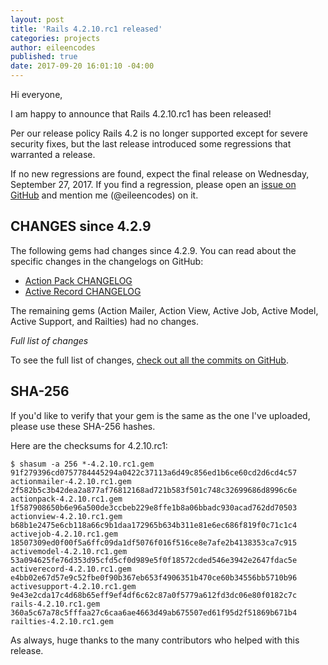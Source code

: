 ```yaml
---
layout: post
title: 'Rails 4.2.10.rc1 released'
categories: projects
author: eileencodes
published: true
date: 2017-09-20 16:01:10 -04:00
---
```


Hi everyone,

I am happy to announce that Rails 4.2.10.rc1 has been released!

Per our release policy Rails 4.2 is no longer supported except for severe security fixes, but the last release introduced some regressions that warranted a release.

If no new regressions are found, expect the final release on Wednesday, September 27, 2017.
If you find a regression, please open an [issue on GitHub](https://github.com/rails/rails/issues/new)
and mention me (@eileencodes) on it.

## CHANGES since 4.2.9

The following gems had changes since 4.2.9. You can read about the specific changes in the changelogs on GitHub:

* [Action Pack CHANGELOG](https://github.com/rails/rails/blob/v4.2.10.rc1/actionpack/CHANGELOG.md)
* [Active Record CHANGELOG](https://github.com/rails/rails/blob/v4.2.10.rc1/activerecord/CHANGELOG.md)

The remaining gems (Action Mailer, Action View, Active Job, Active Model, Active Support, and Railties) had no changes.

*Full list of changes*

To see the full list of changes, [check out all the commits on
GitHub](https://github.com/rails/rails/compare/v4.2.9...v4.2.10.rc1).

## SHA-256

If you'd like to verify that your gem is the same as the one I've uploaded,
please use these SHA-256 hashes.

Here are the checksums for 4.2.10.rc1:

```
$ shasum -a 256 *-4.2.10.rc1.gem
91f279396cd0757784445294a0422c37113a6d49c856ed1b6ce60cd2d6cd4c57  actionmailer-4.2.10.rc1.gem
2f582b5c3b42dea2a877af76812168ad721b583f501c748c32699686d8996c6e  actionpack-4.2.10.rc1.gem
1f587908650b6e96a500de3ccbeb229e8ffe1b8a06bbadc930acad762dd70503  actionview-4.2.10.rc1.gem
b68b1e2475e6cb118a66c9b1daa172965b634b311e81e6ec686f819f0c71c1c4  activejob-4.2.10.rc1.gem
18507309ed0f00f5a6ffc09da1df5076f016f516ce8e7afe2b4138353ca7c915  activemodel-4.2.10.rc1.gem
53a094625fe76d353d95cfd5cf0d989e5f0f18572cded546e3942e2647fdac5e  activerecord-4.2.10.rc1.gem
e4bb02e67d57e9c52fbe0f90b367eb653f4906351b470ce60b34556bb5710b96  activesupport-4.2.10.rc1.gem
9e43e2cda17c4d68b65eff9ef4df6c62c87a0f5779a612fd3dc06e80f0182c7c  rails-4.2.10.rc1.gem
360a5c67a78c5fffaa27c6caa6ae4663d49ab675507ed61f95d2f51869b671b4  railties-4.2.10.rc1.gem

```

As always, huge thanks to the many contributors who helped with this release.
